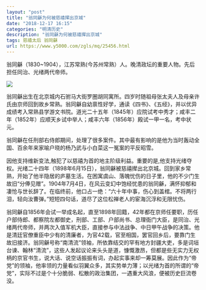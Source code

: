 ```yaml
---
layout: "post"
title: "翁同龢为何被慈禧撵出京城"
date: "2018-12-17 16:15"
categories: "明清历史"
description: "翁同龢为何被慈禧撵出京城"
tags: 慈禧太后 翁同龢
url: https://www.y5000.com/zgls/mq/25456.html
---
```






翁同龢（1830~1904），江苏常熟(今苏州常熟）人。晚清政坛的重要人物。先后担任同治、光绪两代帝师。

![](https://img.y5000.com/uploads/allimg/170912/13-1F912135Z0F1.jpg)

翁同龢出生在北京城内石驸马大街罗圈胡同寓所。四岁时随祖母张太夫人及母亲许氏由京师回到故乡常熟。翁同龢自幼禀性好学，通读《四书》、《五经》，并以优异成绩考入常熟县学游文书院。道光二十五年（1845年）应院试考中秀才；咸丰二年（1852年）应顺天乡试中举人；咸丰六年（1856年）殿试一甲一名，考中状元。

翁同龢在任刑部右侍郎期间，处理了很多案件。其中最有影响的是他为当时轰动全国、百余年来家喻户晓的杨乃武与小白菜这一冤案的平反昭雪。

因他支持维新变法,触犯了以慈禧为首的地主阶级利益。重要的是,他支持光绪夺权。光绪二十四年（1898年6月15日），翁同龢被慈禧撵出北京城。回到家乡常熟，开始了他半隐居的庐墓生活。在困寓虞山、落魄忧伤的日子里，他的不少门生故旧“分俸见赠”。1904年7月4日，在风云变幻中饱经忧患的翁同龢，满怀抑郁和凄怆与世长辞了。在临终前，他口占一绝：“六十年中事，伤心到盖棺。不将两行泪，轻向汝曹弹。”短短四句话，道尽了这位松禅老人的宦海沉浮和无限忧伤。

翁同龢自1856年会试一举成名起，直至1898年回籍，42年都在京师任要职，历任户部侍郎、都察院左都御史，刑部、工部、户部尚书、总理衙门大臣，是同治、光绪两代帝师，并两次入值军机大臣，直接参与中法战争、中日甲午战争的决策。他是清廷官僚重臣中少有的清廉者，为官42载，官至相国，罢官回乡后，要靠门生故旧接济。翁同龢号称“南清流”领袖，所依靠结交的罕有地方封疆大吏，多是词垣台谏、翰林“清流”，这些人发起议论来头头是道，慷慨激昂，但都是些无实力无权柄的京官书生，说大话、说空话振振有词，办起实事来却一筹莫展。因此作为“帝党”的领袖，他率领的力量看似羽翼众多，其实势单力薄；以光绪为首的所谓的“帝党”，实际不过是个十分脆弱、松散的政治集团，一遇重大风浪，便被历史巨流卷没。

